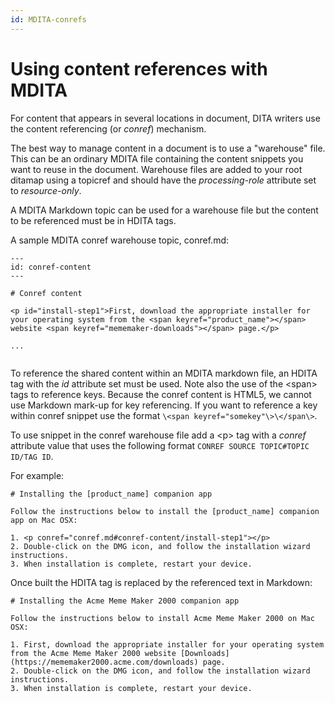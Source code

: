 ```yaml
---
id: MDITA-conrefs
---
```


# Using content references with MDITA

For content that appears in several locations in document, DITA writers use the content referencing (or *conref*) mechanism.

The best way to manage content in a document is to use a "warehouse" file. This can be an ordinary MDITA file containing the content snippets you want to reuse in the document. Warehouse files are added to your root ditamap using a topicref and should have the *processing-role* attribute set to *resource-only*. 

A MDITA Markdown topic can be used for a warehouse file but the content to be referenced must be in HDITA tags.

A sample MDITA conref warehouse topic, conref.md:
```
---
id: conref-content
---

# Conref content

<p id="install-step1">First, download the appropriate installer for your operating system from the <span keyref="product_name"></span> website <span keyref="mememaker-downloads"></span> page.</p>

...
 
```
To reference the shared content within an MDITA markdown file, an HDITA tag with the *id* attribute set must be used. Note also the use of the \<span\> tags to reference keys. Because the conref content is HTML5, we cannot use Markdown mark-up for key referencing. If you want to reference a key within conref snippet use the format `\<span keyref="somekey"\>\</span\>`.

To use snippet in the conref warehouse file add a \<p\> tag with a *conref* attribute value that uses the following format `CONREF SOURCE TOPIC#TOPIC ID/TAG ID`. 

For example:
```
# Installing the [product_name] companion app

Follow the instructions below to install the [product_name] companion app on Mac OSX:

1. <p conref="conref.md#conref-content/install-step1"></p>
2. Double-click on the DMG icon, and follow the installation wizard instructions.
3. When installation is complete, restart your device.
```
Once built the HDITA tag is replaced by the referenced text in Markdown:
```
# Installing the Acme Meme Maker 2000 companion app

Follow the instructions below to install Acme Meme Maker 2000 on Mac OSX:

1. First, download the appropriate installer for your operating system from the Acme Meme Maker 2000 website [Downloads](https://mememaker2000.acme.com/downloads) page.
2. Double-click on the DMG icon, and follow the installation wizard instructions.
3. When installation is complete, restart your device.
```



